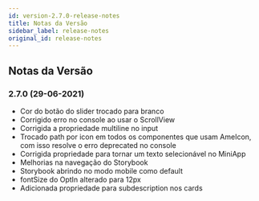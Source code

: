 ```yaml
---
id: version-2.7.0-release-notes
title: Notas da Versão
sidebar_label: release-notes
original_id: release-notes
---
```


## Notas da Versão

### 2.7.0 (29-06-2021)

- Cor do botão do slider trocado para branco
- Corrigido erro no console ao usar o ScrollView
- Corrigida a propriedade multiline no input
- Trocado path por icon em todos os componentes que usam AmeIcon, com isso resolve o erro deprecated no console
- Corrigida propriedade para tornar um texto selecionável no MiniApp
- Melhorias na navegação do Storybook
- Storybook abrindo no modo mobile como default
- fontSize do OptIn alterado para 12px
- Adicionada propriedade para subdescription nos cards
